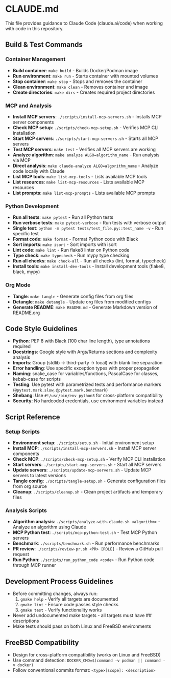 # CLAUDE.md

This file provides guidance to Claude Code (claude.ai/code) when working with code in this repository.

## Build & Test Commands

### Container Management
- **Build container**: `make build` - Builds Docker/Podman image
- **Run environment**: `make run` - Starts container with mounted volumes
- **Stop container**: `make stop` - Stops and removes the container
- **Clean environment**: `make clean` - Removes container and image
- **Create directories**: `make dirs` - Creates required project directories

### MCP and Analysis
- **Install MCP servers**: `./scripts/install-mcp-servers.sh` - Installs MCP server components
- **Check MCP setup**: `./scripts/check-mcp-setup.sh` - Verifies MCP CLI installation
- **Start MCP servers**: `./scripts/start-mcp-servers.sh` - Starts all MCP servers
- **Test MCP servers**: `make test` - Verifies all MCP servers are working
- **Analyze algorithm**: `make analyze ALGO=algorithm_name` - Run analysis via MCP
- **Direct analysis**: `make claude-analyze ALGO=algorithm_name` - Analyze code locally with Claude
- **List MCP tools**: `make list-mcp-tools` - Lists available MCP tools
- **List resources**: `make list-mcp-resources` - Lists available MCP resources
- **List prompts**: `make list-mcp-prompts` - Lists available MCP prompts

### Python Development
- **Run all tests**: `make pytest` - Run all Python tests
- **Run verbose tests**: `make pytest-verbose` - Run tests with verbose output
- **Single test**: `python -m pytest tests/test_file.py::test_name -v` - Run specific test
- **Format code**: `make format` - Format Python code with Black
- **Sort imports**: `make isort` - Sort imports with isort
- **Lint code**: `make lint` - Run flake8 linter on Python code
- **Type check**: `make typecheck` - Run mypy type checking
- **Run all checks**: `make check-all` - Run all checks (lint, format, typecheck)
- **Install tools**: `make install-dev-tools` - Install development tools (flake8, black, mypy)

### Org Mode
- **Tangle**: `make tangle` - Generate config files from org files
- **Detangle**: `make detangle` - Update org files from modified configs
- **Generate README**: `make README.md` - Generate Markdown version of README.org

## Code Style Guidelines
- **Python**: PEP 8 with Black (100 char line length), type annotations required
- **Docstrings**: Google style with Args/Returns sections and complexity analysis
- **Imports**: Group (stdlib → third-party → local) with blank line separation
- **Error handling**: Use specific exception types with proper propagation
- **Naming**: snake_case for variables/functions, PascalCase for classes, kebab-case for scripts
- **Testing**: Use pytest with parametrized tests and performance markers (`@pytest.mark.slow`, `@pytest.mark.benchmark`)
- **Shebang**: Use `#!/usr/bin/env python3` for cross-platform compatibility
- **Security**: No hardcoded credentials, use environment variables instead

## Script Reference

### Setup Scripts
- **Environment setup**: `./scripts/setup.sh` - Initial environment setup
- **Install MCP**: `./scripts/install-mcp-servers.sh` - Install MCP server components
- **Check MCP**: `./scripts/check-mcp-setup.sh` - Verify MCP CLI installation
- **Start servers**: `./scripts/start-mcp-servers.sh` - Start all MCP servers
- **Update servers**: `./scripts/update-mcp-servers.sh` - Update MCP servers to latest versions
- **Tangle config**: `./scripts/tangle-setup.sh` - Generate configuration files from org source
- **Cleanup**: `./scripts/cleanup.sh` - Clean project artifacts and temporary files

### Analysis Scripts
- **Algorithm analysis**: `./scripts/analyze-with-claude.sh <algorithm>` - Analyze an algorithm using Claude
- **MCP Python test**: `./scripts/mcp-python-test.sh` - Test MCP Python servers
- **Benchmark**: `./scripts/benchmark.sh` - Run performance benchmarks
- **PR review**: `./scripts/review-pr.sh <PR> [ROLE]` - Review a GitHub pull request
- **Run Python**: `./scripts/run_python_code <code>` - Run Python code through MCP runner

## Development Process Guidelines
- Before committing changes, always run:
  1. `gmake help` - Verify all targets are documented
  2. `gmake lint` - Ensure code passes style checks
  3. `gmake test` - Verify functionality works
- Never add undocumented make targets - all targets must have ## descriptions
- Make tests should pass on both Linux and FreeBSD environments

## FreeBSD Compatibility
- Design for cross-platform compatibility (works on Linux and FreeBSD)
- Use command detection: `DOCKER_CMD=$(command -v podman || command -v docker)`
- Follow conventional commits format: `<type>[scope]: <description>`
